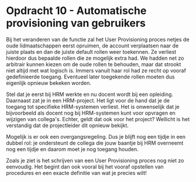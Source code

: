 # Opdracht 10 - Automatische provisioning van gebruikers

Bij het veranderen van de functie zal het User Provisioning proces netjes de oude lidmaatschappen eerst opruimen, de 
account verplaatsen naar de juiste plaats en dan de juiste default rollen weer toekennen. Ze verliest hierdoor dus bepaalde
rollen die ze mogelijk extra had. We hadden net zo arbitrair kunnen kiezen om de oude rollen te behouden, maar dat strookt 
niet altijd met wat logisch is. Immers vanuit haar rol had ze recht op vooraf gedefinieerde toegang. Eventueel later
toegekende rollen moeten dus eigenlijk opnieuw bekeken worden.

Stel dat je eerst bij HRM werkte en nu docent wordt bij een opleiding. Daarnaast zat je in een HRM-project. Het ligt 
voor de hand dat je de toegang tot specifieke HRM-systemen verliest. Het is onwenselijk dat je bijvoorbeeld als docent
nog bij HRM-systemen kunt voor opvragen en wijzigen van collega's. Echter, geldt dat ook voor het project? Wellicht
is het verstandig dat de projectleider dit opnieuw bekijkt. 

Mogelijk is er ook een overgangsregeling. Dus je blijft nog een tijdje in een dubbel rol: je ondersteunt de collega
die jouw baantje bij HRM overneemt nog een tijdje en daarom moet je nog toegang houden.

Zoals je ziet is het schrijven van een User Provisioning proces nog niet zo eenvoudig. Het begint dan ook vooral bij het
vooraf opstellen van procedures en een exacte definitie van wat je precies wilt!
